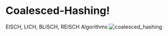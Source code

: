 # Coalesced-Hashing!
EISCH, LICH, BLISCH, REISCH Algorithms
![coalesced_hashing](https://user-images.githubusercontent.com/44004959/124671807-bbbfe500-debe-11eb-81a3-d9ba98858daa.png)

